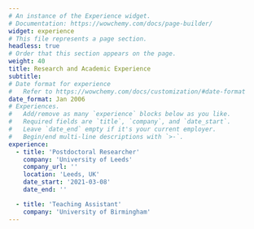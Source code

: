 ```yaml
---
# An instance of the Experience widget.
# Documentation: https://wowchemy.com/docs/page-builder/
widget: experience
# This file represents a page section.
headless: true
# Order that this section appears on the page.
weight: 40
title: Research and Academic Experience
subtitle:
# Date format for experience
#   Refer to https://wowchemy.com/docs/customization/#date-format
date_format: Jan 2006
# Experiences.
#   Add/remove as many `experience` blocks below as you like.
#   Required fields are `title`, `company`, and `date_start`.
#   Leave `date_end` empty if it's your current employer.
#   Begin/end multi-line descriptions with `>-`.
experience:
  - title: 'Postdoctoral Researcher'
    company: 'University of Leeds'
    company_url: ''
    location: 'Leeds, UK'
    date_start: '2021-03-08'
    date_end: ''

  - title: 'Teaching Assistant'
    company: 'University of Birmingham'
---
```

